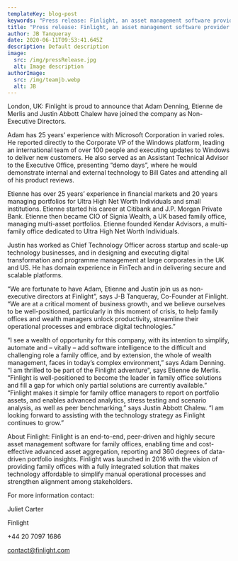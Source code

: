 ```yaml
---
templateKey: blog-post
keywords: "Press release: Finlight, an asset management software provider for family offices, appoints three new Non-Executive Directors"
title: "Press release: Finlight, an asset management software provider for family offices, appoints three new Non-Executive Directors"
author: JB Tanqueray
date: 2020-06-11T09:53:41.645Z
description: Default description
image:
  src: /img/pressRelease.jpg
  alt: Image description
authorImage: 
  src: /img/teamjb.webp
  alt: JB
---
```

London, UK: Finlight is proud to announce that Adam Denning, Etienne de Merlis and Justin Abbott Chalew have joined the company as Non-Executive Directors.

Adam has 25 years’ experience with Microsoft Corporation in varied roles. He reported directly to the Corporate VP of the Windows platform, leading an international team of over 100 people and executing updates to Windows to deliver new customers. He also served as an Assistant Technical Advisor to the Executive Office, presenting “demo days”, where he would demonstrate internal and external technology to Bill Gates and attending all of his product reviews.

Etienne has over 25 years’ experience in financial markets and 20 years managing portfolios for Ultra High Net Worth Individuals and small institutions. Etienne started his career at Citibank and J.P. Morgan Private Bank. Etienne then became CIO of Signia Wealth, a UK based family office, managing multi-asset portfolios. Etienne founded Kendar Advisors, a multi-family office dedicated to Ultra High Net Worth Individuals.

Justin has worked as Chief Technology Officer across startup and scale-up technology businesses, and in designing and executing digital transformation and programme management at large corporates in the UK and US. He has domain experience in FinTech and in delivering secure and scalable platforms.

“We are fortunate to have Adam, Etienne and Justin join us as non-executive directors at Finlight”, says J-B Tanqueray, Co-Founder at Finlight. “We are at a critical moment of business growth, and we believe ourselves to be well-positioned, particularly in this moment of crisis, to help family offices and wealth managers unlock productivity, streamline their operational processes and embrace digital technologies.”

“I see a wealth of opportunity for this company, with its intention to simplify, automate and – vitally – add software intelligence to the difficult and challenging role a family office, and by extension, the whole of wealth management, faces in today’s complex environment,” says Adam Denning. “I am thrilled to be part of the Finlight adventure”, says Etienne de Merlis. “Finlight is well-positioned to become the leader in family office solutions and fill a gap for which only partial solutions are currently available.” “Finlight makes it simple for family office managers to report on portfolio assets, and enables advanced analytics, stress testing and scenario analysis, as well as peer benchmarking,” says Justin Abbott Chalew. “I am looking forward to assisting with the technology strategy as Finlight continues to grow.”

About Finlight: Finlight is an end-to-end, peer-driven and highly secure asset management software for family offices, enabling time and cost-effective advanced asset aggregation, reporting and 360 degrees of data-driven portfolio insights. Finlight was launched in 2016 with the vision of providing family offices with a fully integrated solution that makes technology affordable to simplify manual operational processes and strengthen alignment among stakeholders.

For more information contact:

Juliet Carter

Finlight

+44 20 7097 1686

contact@finlight.com